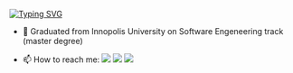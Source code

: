 [![Typing SVG](https://readme-typing-svg.demolab.com?font=Fira+Code&pause=1000&color=15CC51&repeat=false&random=false&width=800&lines=Hi+there!+Timmmich+fulstack+developer%2C+and+opensource+enthusiast)](https://git.io/typing-svg)
 
- 🌱 Graduated from Innopolis University on Software Engeneering track (master degree)

- 📫 How to reach me:
  [![](https://img.shields.io/badge/telegram-0a66c2)](https://t.me/Timmmich)
  [![](https://img.shields.io/badge/vkontakte-6364ff)](https://vk.com/timmmich)
  [![](https://img.shields.io/badge/gmail-ff66a)](tg.akhmatov@gmail.com)
